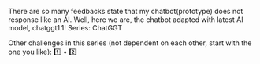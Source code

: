 There are so many feedbacks state that my chatbot(prototype) does not response like an AI. Well, here we are, the chatbot adapted with latest AI model, chatggt1.1!
Series: ChatGGT

Other challenges in this series (not dependent on each other, start with the one you like): 1️⃣ • 2️⃣
